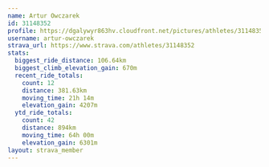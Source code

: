 ```yaml
---
name: Artur Owczarek
id: 31148352
profile: https://dgalywyr863hv.cloudfront.net/pictures/athletes/31148352/15906846/1/large.jpg
username: artur-owczarek
strava_url: https://www.strava.com/athletes/31148352
stats:
  biggest_ride_distance: 106.64km
  biggest_climb_elevation_gain: 670m
  recent_ride_totals:
    count: 12
    distance: 381.63km
    moving_time: 21h 14m
    elevation_gain: 4207m
  ytd_ride_totals:
    count: 42
    distance: 894km
    moving_time: 64h 00m
    elevation_gain: 6301m
layout: strava_member
--- 
```

